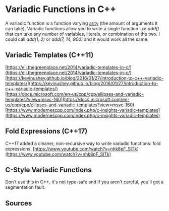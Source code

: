 # Variadic Functions in C++
A variadic function is a function varying [arity](https://en.wikipedia.org/wiki/Arity) (the amount of arguments it can take). Variadic functions allow you to write a single 
function like _add()_ that can take any number of variables, literals, or combination of the two. I could call _add(1, 2)_ or _add(7, 14, 900)_ and it would work all the same.

## Variadic Templates (C++11)
[https://eli.thegreenplace.net/2014/variadic-templates-in-c/](https://eli.thegreenplace.net/2014/variadic-templates-in-c/) <br />
[https://kevinushey.github.io/blog/2016/01/27/introduction-to-c++-variadic-templates/](https://kevinushey.github.io/blog/2016/01/27/introduction-to-c++-variadic-templates/) <br />
[https://docs.microsoft.com/en-us/cpp/cpp/ellipses-and-variadic-templates?view=msvc-160](https://docs.microsoft.com/en-us/cpp/cpp/ellipses-and-variadic-templates?view=msvc-160) <br />
[https://www.modernescpp.com/index.php/c-insights-variadic-templates](https://www.modernescpp.com/index.php/c-insights-variadic-templates) <br />

## Fold Expressions (C++17)
C++17 added a cleaner, non-recursive way to write variadic functions: fold expressions.
[https://www.youtube.com/watch?v=nhk8pF_SlTk](https://www.youtube.com/watch?v=nhk8pF_SlTk) <br />

## C-Style Variadic Functions
Don't use this in C++, it's not type-safe and if you aren't careful, you'll get a segmentation fault.

## Sources
